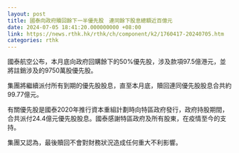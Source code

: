 ```yaml
---
layout: post
title: 國泰向政府贖回餘下一半優先股　連同餘下股息總額近百億元
date: 2024-07-05 18:41:20.000000000 +08:00
link: https://news.rthk.hk/rthk/ch/component/k2/1760417-20240705.htm
categories: rthk
---
```


國泰航空公布，本月底向政府回購餘下的50%優先股，涉及款項97.5億港元，並將註銷涉及的9750萬股優先股。

集團將繼續派付所有到期的優先股股息，直至本月底，贖回連同優先股股息合共約99.77億元。

有關優先股是國泰2020年推行資本重組計劃時向特區政府發行，政府持股期間，合共派付24.4億元優先股股息。國泰感謝特區政府及所有股東，在疫情至今的支持。

集團又認為，最後贖回不會對財務狀況造成任何重大不利影響。
